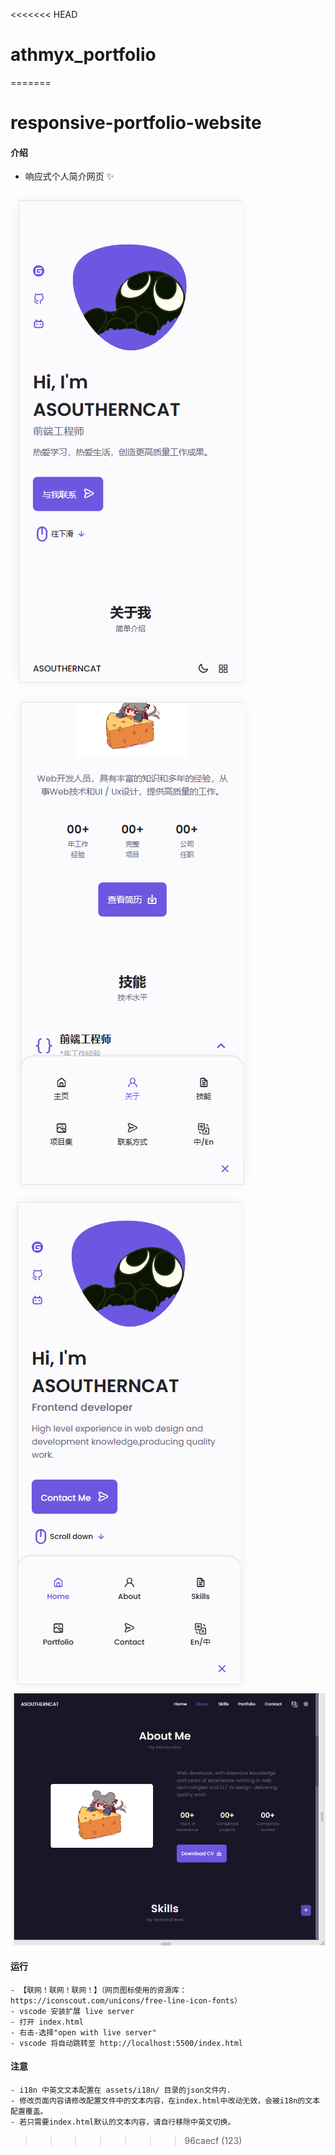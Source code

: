 <<<<<<< HEAD
# athmyx_portfolio
=======
# responsive-portfolio-website

#### 介绍
- 响应式个人简介网页 :sparkles: 

![输入图片说明](assets/preview/index.png) ![输入图片说明](assets/preview/about.png) ![输入图片说明](assets/preview/translate.png) ![输入图片说明](assets/preview/responsive-layout.png)

#### 运行

```
- 【联网！联网！联网！】（网页图标使用的资源库：https://iconscout.com/unicons/free-line-icon-fonts）
- vscode 安装扩展 live server
- 打开 index.html
- 右击-选择"open with live server"
- vscode 将自动跳转至 http://localhost:5500/index.html

```

#### 注意
```
- i18n 中英文文本配置在 assets/i18n/ 目录的json文件内.
- 修改页面内容请修改配置文件中的文本内容，在index.html中改动无效，会被i18n的文本配置覆盖。
- 若只需要index.html默认的文本内容，请自行移除中英文切换。
```
>>>>>>> 96caecf (123)
